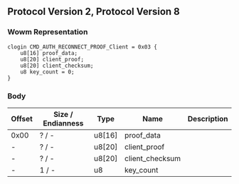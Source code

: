 ## Protocol Version 2, Protocol Version 8

### Wowm Representation
```rust,ignore
clogin CMD_AUTH_RECONNECT_PROOF_Client = 0x03 {
    u8[16] proof_data;    
    u8[20] client_proof;    
    u8[20] client_checksum;    
    u8 key_count = 0;    
}

```
### Body
| Offset | Size / Endianness | Type | Name | Description |
| ------ | ----------------- | ---- | ---- | ----------- |
| 0x00 | ? / - | u8[16] | proof_data |  |
| - | ? / - | u8[20] | client_proof |  |
| - | ? / - | u8[20] | client_checksum |  |
| - | 1 / - | u8 | key_count |  |
